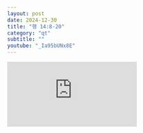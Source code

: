 ```yaml
---
layout: post
date: 2024-12-30
title: "행 14:8-20"
category: "qt"
subtitle: ""
youtube: "_Ia95bUNx8E"
---
```


<div class="youtube margin-large">
    <iframe src="https://www.youtube.com/embed/_Ia95bUNx8E" title="YouTube video player" frameborder="0" allow="accelerometer; autoplay; clipboard-write; encrypted-media; gyroscope; picture-in-picture; web-share" allowfullscreen></iframe>
</div>


